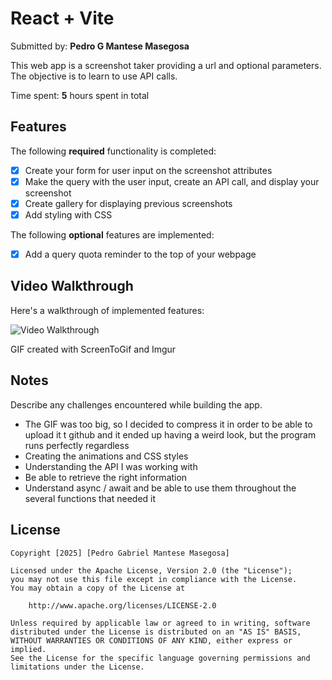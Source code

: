 # React + Vite


Submitted by: **Pedro G Mantese Masegosa**

This web app is a screenshot taker providing a url and optional parameters. The objective is to learn to use API calls.

Time spent: **5** hours spent in total

## Features

The following **required** functionality is completed:

* [x] Create your form for user input on the screenshot attributes
* [x] Make the query with the user input, create an API call, and display your screenshot
* [x] Create gallery for displaying previous screenshots
* [x] Add styling with CSS

The following **optional** features are implemented:

* [x] Add a query quota reminder to the top of your webpage


## Video Walkthrough

Here's a walkthrough of implemented features:

<img src='./src/assets/lab4.gif' title='Video Walkthrough' width='' alt='Video Walkthrough' />

GIF created with ScreenToGif and Imgur  
<!-- Recommended tools:
[Kap](https://getkap.co/) for macOS
[ScreenToGif](https://www.screentogif.com/) for Windows
[peek](https://github.com/phw/peek) for Linux. -->

## Notes

Describe any challenges encountered while building the app.

- The GIF was too big, so I decided to compress it in order to be able to upload it t github and it ended up having a weird look, but the program runs perfectly regardless 
- Creating the animations and CSS styles
- Understanding the API I was working with
- Be able to retrieve the right information
- Understand async / await and be able to use them throughout the several functions that needed it

## License

    Copyright [2025] [Pedro Gabriel Mantese Masegosa]

    Licensed under the Apache License, Version 2.0 (the "License");
    you may not use this file except in compliance with the License.
    You may obtain a copy of the License at

        http://www.apache.org/licenses/LICENSE-2.0

    Unless required by applicable law or agreed to in writing, software
    distributed under the License is distributed on an "AS IS" BASIS,
    WITHOUT WARRANTIES OR CONDITIONS OF ANY KIND, either express or implied.
    See the License for the specific language governing permissions and
    limitations under the License.